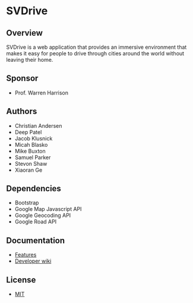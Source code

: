 # SVDrive

## Overview

SVDrive is a web application that provides an immersive environment that makes it easy for people to drive through cities around the world without leaving their home.

## Sponsor

- Prof. Warren Harrison

## Authors

- Christian Andersen
- Deep Patel
- Jacob Klusnick
- Micah Blasko
- Mike Buxton
- Samuel Parker
- Stevon Shaw
- Xiaoran Ge

## Dependencies

- Bootstrap
- Google Map Javascript API
- Google Geocoding API
- Google Road API

## Documentation

- [Features](features.md)
- [Developer wiki](devWiki.md)

## License

- [MIT](LICENSE.md)
